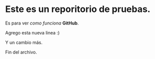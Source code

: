 # Este es un reporitorio de pruebas.

Es para ver *como funciona* **GitHub**.

Agrego esta nueva linea :) 

Y un cambio más.

Fin del archivo.

